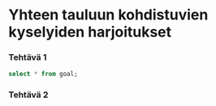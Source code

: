 # Yhteen tauluun kohdistuvien kyselyiden harjoitukset

### Tehtävä 1
```sql
select * from goal;
```

### Tehtävä 2